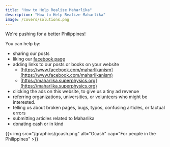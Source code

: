 ```yaml
---
title: "How to Help Realize Maharlika"
description: "How to Help Realize Maharlika"
image: /covers/solutions.png
---
```



We're pushing for a better Philippines!

You can help by:
- sharing our posts
- liking our [facebook page](https://www.facebook.com/maharlikanism) 
- adding links to our posts or books on your website
  - [https://www.facebook.com/maharlikanism](https://www.facebook.com/maharlikanism)
  - [https://maharlika.superphysics.org](https://maharlika.superphysics.org)
- clicking the ads on this website, to give us a tiny ad revenue
- referring organizations, universities, or volunteers who might be interested. 
- telling us about broken pages, bugs, typos, confusing articles, or factual errors
- submitting articles related to Maharlika
- donating cash or in kind

{{< img src="/graphics/gcash.png" alt="Gcash" cap="For people in the Philippines" >}}


